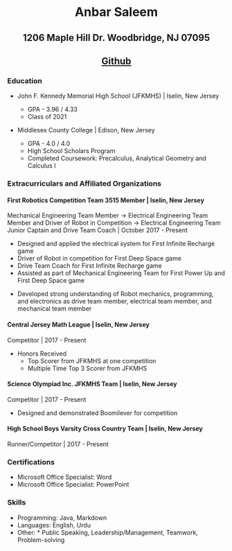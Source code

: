 # <p align = center> Anbar Saleem </p> 
## <p align = center> 1206 Maple Hill Dr. Woodbridge, NJ 07095 </p> 
## <p align = center> [Github](https://github.com/anbarsaleem)

### Education

* John F. Kennedy Memorial High School (JFKMHS) | Iselin, New Jersey
    - GPA - 3.96 / 4.33 
    - Class of 2021

* Middlesex County College | Edison, New Jersey
    - GPA - 4.0 / 4.0
    - High School Scholars Program
    - Completed Coursework: Precalculus, Analytical Geometry and Calculus I



### Extracurriculars and Affiliated Organizations

#### First Robotics Competition Team 3515 Member | Iselin, New Jersey
Mechanical Engineering Team Member → Electrical Engineering Team Member and Driver of Robot in Competition → Electrical Engineering Team Junior Captain and Drive Team Coach | October 2017 - Present

* Designed and applied the electrical system for First Infinite Recharge game
* Driver of Robot in competition for First Deep Space game
* Drive Team Coach for First Infinite Recharge game
* Assisted as part of Mechanical Engineering Team for First Power Up and First Deep Space game
- Developed strong understanding of Robot mechanics, programming, and electronics as drive team member, electrical team member, and mechanical team member

#### Central Jersey Math League | Iselin, New Jersey
Competitor | 2017 - Present

* Honors Received
    - Top Scorer from JFKMHS at one competition
    - Multiple Time Top 3 Scorer from JFKMHS

#### Science Olympiad Inc. JFKMHS Team | Iselin, New Jersey
Competitor | 2017 - Present

* Designed and demonstrated Boomilever for competition

#### High School Boys Varsity Cross Country Team | Iselin, New Jersey
Runner/Competitor | 2017 - Present

### Certifications

* Microsoft Office Specialist: Word
* Microsoft Office Specialist: PowerPoint

### Skills

* Programming: Java, Markdown
* Languages: English, Urdu
* Other: * Public Speaking, Leadership/Management, Teamwork, Problem-solving
